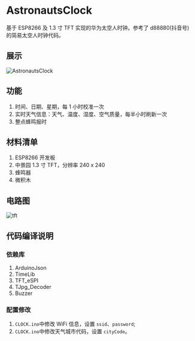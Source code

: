 # AstronautsClock
基于 ESP8266 及 1.3 寸 TFT 实现的华为太空人时钟。参考了 d88880(抖音号) 的简易太空人时钟代码。

## 展示
![AstronautsClock](https://ghproxy.com/https://raw.githubusercontent.com/217heidai/AstronautsClock/main/doc/AstronautsClock.jpeg)

## 功能
1. 时间、日期、星期，每 1 小时校准一次
2. 实时天气信息：天气、温度、湿度、空气质量，每半小时刷新一次
3. 整点蜂鸣报时

## 材料清单
1. ESP8266 开发板
2. 中景园 1.3 寸 TFT，分辨率 240 x 240
3. 蜂鸣器
4. 微积木

## 电路图
![tft](https://ghproxy.com/https://raw.githubusercontent.com/217heidai/AstronautsClock/main/doc/TFT.png)

## 代码编译说明
### 依赖库
1. ArduinoJson
2. TimeLib
3. TFT_eSPI
4. TJpg_Decoder
5. Buzzer

### 配置修改
1. `CLOCK.ino`中修改 WiFi 信息，设置 `ssid`、`password`;
2. `CLOCK.ino`中修改天气城市代码，设置 `cityCode`。
